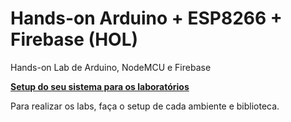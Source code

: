 # Hands-on Arduino + ESP8266 + Firebase (HOL)

Hands-on Lab de Arduino, NodeMCU e Firebase


**[Setup do seu sistema para os laboratórios](/SETUP/SETUP.MD)**

Para realizar os labs, faça o setup de cada ambiente e biblioteca. 
